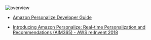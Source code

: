 ![overview](https://user-images.githubusercontent.com/8856857/52021190-347d2300-2548-11e9-9f72-4ea850d2bf87.PNG)

* [Amazon Personalize Developer Guide](https://docs.aws.amazon.com/personalize/latest/dg/what-is-personalize.html)

* [Introducing Amazon Personalize: Real-time Personalization and Recommendations (AIM365) - AWS re:Invent 2018](href="https://www.slideshare.net/AmazonWebServices)

